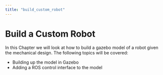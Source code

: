 ```yaml
---
title: "build_custom_robot"
---
```


# Build a Custom Robot

In this Chapter we will look at how to build a gazebo model of a robot given the mechanical design. The following topics will be covered:

* Building up the model in Gazebo
* Adding a ROS control interface to the model